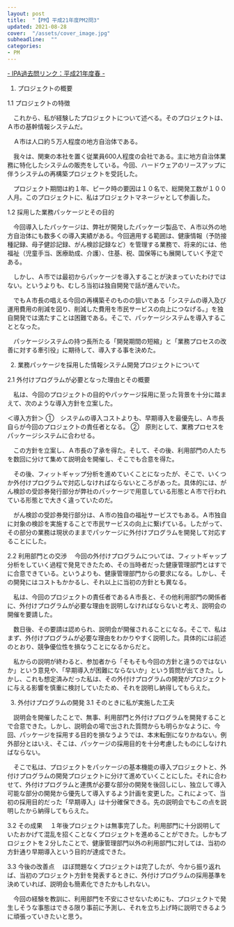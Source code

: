 ```yaml
---
layout: post
title:  "【PM】平成21年度PM2問3"
updated: 2021-08-28
cover:  "/assets/cover_image.jpg"
subheadline:  ""
categories: 
- PM
---
```


[- IPA過去問リンク：平成21年度春](https://www.jitec.ipa.go.jp/1_04hanni_sukiru/mondai_kaitou_2009h21.html#21haru)[ -](https://www.shoeisha.co.jp/book/pages/9784798167817/2009-3/)

1. プロジェクトの概要

1.1 プロジェクトの特徴

　これから、私が経験したプロジェクトについて述べる。そのプロジェクトは、Ａ市の基幹情報システムだ。

　Ａ市は人口約５万人程度の地方自治体である。

　我々は、関東の本社を置く従業員600人程度の会社である。主に地方自治体業務に特化したシステムの販売をしている。今回、ハードウェアのリースアップに伴うシステムの再構築プロジェクトを受託した。

　プロジェクト期間は約１年、ピーク時の要因は１０名で、総開発工数が１００人月。このプロジェクトに、私はプロジェクトマネージャとして参画した。

1.2 採用した業務パッケージとその目的

　今回導入したパッケージは、弊社が開発したパッケージ製品で、Ａ市以外の地方自治体にも数多くの導入実績がある。今回適用する範囲は、健康情報（予防接種記録、母子健診記録、がん検診記録など）を管理する業務で、将来的には、他福祉（児童手当、医療助成、介護）、住基、税、国保等にも展開していく予定である。

　しかし、Ａ市では最初からパッケージを導入することが決まっていたわけではない。というよりも、むしろ当初は独自開発で話が進んでいた。

　でもＡ市長の唱える今回の再構築そのものの狙いである「システムの導入及び運用費用の削減を図り、削減した費用を市民サービスの向上につなげる。」を独自開発では満たすことは困難である。そこで、パッケージシステムを導入することとなった。

　パッケージシステムの持つ長所たる「開発期間の短縮」と「業務プロセスの改善に対する牽引役」に期待して、導入する事を決めた。

2. 業務パッケージを採用した情報システム開発プロジェクトについて

2.1 外付けプログラムが必要となった理由とその概要

　私は、今回のプロジェクトの目的やパッケージ採用に至った背景を十分に踏まえて、次のような導入方針を立案した。

＜導入方針＞
①　システムの導入コストよりも、早期導入を最優先し、Ａ市長自らが今回のプロジェクトの責任者となる。
②　原則として、業務プロセスをパッケージシステムに合わせる。

　この方針を立案し、Ａ市長の了承を得た。そして、その後、利用部門の人たちを数回に分けて集めて説明会を開催し、そこでも合意を得た。

　その後、フィットギャップ分析を進めていくことになったが、そこで、いくつか外付けプログラムで対応しなければならないところがあった。具体的には、がん検診の受診券発行部分が弊社のパッケージで用意している形態とＡ市で行われている形態とで大きく違っていたのだ。

　がん検診の受診券発行部分は、Ａ市の独自の福祉サービスでもある。Ａ市独自に対象の検診を実施することで市民サービスの向上に繋げている。したがって、その部分の業務は現状のままでパッケージに外付けプログラムを開発して対応することにした。

2.2 利用部門との交渉
　今回の外付けプログラムについては、フィットギャップ分析をしていく過程で発見できたため、その当時者だった健康管理部門とはすでに合意できている。というよりも、健康管理部門からの要求になる。しかし、その開発にはコストもかかるし、それ以上に当初の方針とも異なる。

　私は、今回のプロジェクトの責任者であるＡ市長と、その他利用部門の関係者に、外付けプログラムが必要な理由を説明しなければならないと考え、説明会の開催を要請した。

　数日後、その要請は認められ、説明会が開催されることになる。そこで、私はまず、外付けプログラムが必要な理由をわかりやすく説明した。具体的には前述のとおり、競争優位性を損なうことになるからだと。

　私からの説明が終わると、参加者から「そもそも今回の方針と違うのではないか」という意見や、「早期導入が困難にならないか」という質問が出てきた。しかし、これも想定済みだった私は、その外付けプログラムの開発がプロジェクトに与える影響を慎重に検討していたため、それを説明し納得してもらえた。

3. 外付けプログラムの開発
3.1 そのときに私が実施した工夫

　説明会を開催したことで、無事、利用部門と外付けプログラムを開発することで合意できた。しかし、説明会の場で出された質問からも明らかなように、今回、パッケージを採用する目的を損なうようでは、本末転倒になりかねない。例外部分とはいえ、そこは、パッケージの採用目的を十分考慮したものにしなければならない。

　そこで私は、プロジェクトをパッケージの基本機能の導入プロジェクトと、外付けプログラムの開発プロジェクトに分けて進めていくことにした。それに合わせて、外付けプログラムと連携が必要な部分の開発を後回しにし、独立して導入可能な部分の開発から優先して導入するよう計画を変更した。これによって、当初の採用目的だった「早期導入」は十分確保できる。先の説明会でもこの点を説明したから納得してもらえた。

3.2 その成果
　１年後プロジェクトは無事完了した。利用部門に十分説明していたおかげて混乱を招くことなくプロジェクトを進めることができた。しかもプロジェクトを２分したことで、健康管理部門以外の利用部門に対しては、当初の方針通り早期導入という目的が達成できた。

3.3 今後の改善点
　ほぼ問題なくプロジェクトは完了したが、今から振り返れば、当初のプロジェクト方針を発表するときに、外付けプログラムの採用基準を決めていれば、説明会も簡素化できたかもしれない。

　今回の経験を教訓に、利用部門を不安にさせないためにも、プロジェクトで発生しそうな事態はできる限り事前に予測し、それを立ち上げ時に説明できるように頑張っていきたいと思う。